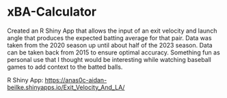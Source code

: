 # xBA-Calculator

Created an R Shiny App that allows the input of an exit velocity and launch angle that produces the expected batting average for that pair. Data was taken from the 2020 season up until about half of the 2023 season. Data can be taken back from 2015 to ensure optimal accuracy. Something fun as personal use that I thought would be interesting while watching baseball games to add context to the batted balls.

R Shiny App: https://anas0c-aidan-beilke.shinyapps.io/Exit_Velocity_And_LA/
